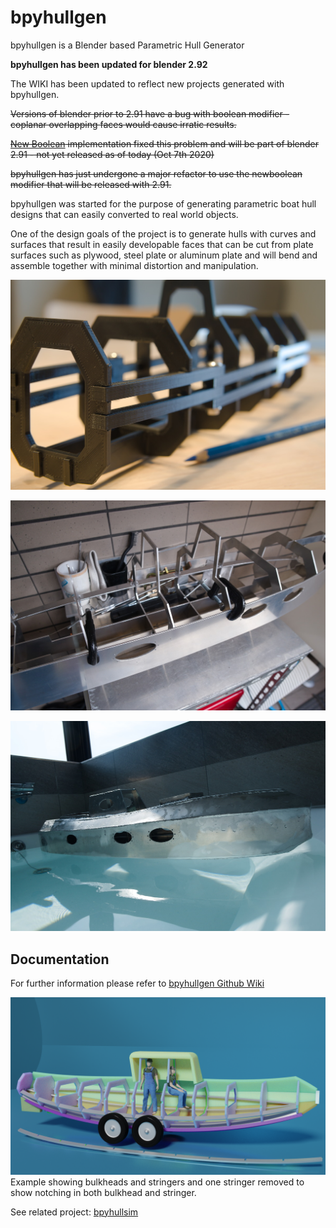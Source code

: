 # bpyhullgen
bpyhullgen is a Blender based Parametric Hull Generator

**bpyhullgen has been updated for blender 2.92**

The WIKI has been updated to reflect new projects generated with bpyhullgen.

~~Versions of blender prior to 2.91 have a bug with boolean modifier - coplanar overlapping faces would cause irratic results.~~ 

~~[New Boolean](https://blenderartists.org/t/new-boolean/1245336) implementation fixed this problem and will be part of blender 2.91 - not yet released as of today (Oct 7th 2020)~~

~~bpyhullgen has just undergone a major refactor to use the newboolean modifier that will be released with 2.91.~~



bpyhullgen was started for the purpose of generating parametric boat hull designs that can easily converted to real world objects. 

One of the design goals of the project is to generate hulls with curves and surfaces that result in easily developable faces that can be cut from plate surfaces such as plywood, steel plate or aluminum plate and will bend and assemble together with minimal distortion and manipulation. 

![3D printed boat generated with bpyhullgen](images/2020_07_05_154759_77.jpg)

![Aluminum welded boat generated with bpyhullgen](images/2020_12_27_122819_165.jpg)

![working aluminum boat generated with bpyhullgen](images/2021_02_07_125847_012.jpg)

## Documentation
For further information please refer to [bpyhullgen Github Wiki](https://github.com/edzop/bpyhullgen/wiki)

![](images/2019_10_15_v05.png)
Example showing bulkheads and stringers and one stringer removed to show notching in both bulkhead and stringer.

See related project: [bpyhullsim](https://github.com/edzop/bpyhullsim)

